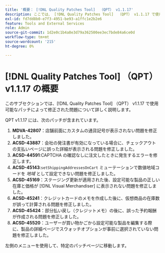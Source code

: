 ```yaml
---
title: '概要： [!DNL Quality Patches Tool]  （QPT） v1.1.17'
description: ここでは、 [!DNL Quality Patches Tool]  （QPT） v1.1.17 で使用可能なパッチによって修正された問題について詳しく説明します。
exl-id: fd7dd8b0-e7f3-4951-be93-a1ffc1e2b2e6
feature: Tools and External Services
role: Admin
source-git-commit: 1d2e0c1b4a8e3d79a362500ee3ec7bde84a6ce0d
workflow-type: tm+mt
source-wordcount: '215'
ht-degree: 0%

---
```


# [!DNL Quality Patches Tool] （QPT） v1.1.17 の概要

このサブセクションでは、[!DNL Quality Patches Tool] （QPT） v1.1.17 で使用可能なパッチによって修正された問題について詳しく説明します。

QPT v1.1.17 には、次のパッチが含まれています。

1. **MDVA-42807**：店舗前面にカスタムの通貨記号が表示されない問題を修正しました。
1. **ACSD-43887**：会社の発注書が有効になっている場合に、チェックアウトの支払いページに誤った詳細が表示される問題を修正しました。
1. **ACSD-44591**:CAPTCHA の確認なしに注文したときに発生するエラーを修正します。
1. **ACSD-45143**:`setShippingAddressesOnCart` ミューテーションで数値地域コードを *地域* として設定できない問題を修正しました。
1. **ACSD-45169**：ステージング更新が適用された後、設定可能な製品の正しい在庫と価格が [!DNL Visual Merchandiser] に表示されない問題を修正しました。
1. **ACSD-45241**：クレジットカードのメモを作成した後に、仮想商品の在庫数が誤って計算される問題を修正しました。
1. **ACSD-45424**：部分払い戻し（クレジットメモ）の後に、誤った予約報酬が作成される問題を修正しました。
1. **ACSD-45520**：ユーザーが買い物かごから設定可能な製品を編集する際に、製品の詳細ページでスウォッチオプションが事前に選択されていない問題を修正しました。

左側のメニューを使用して、特定のパッチページに移動します。

